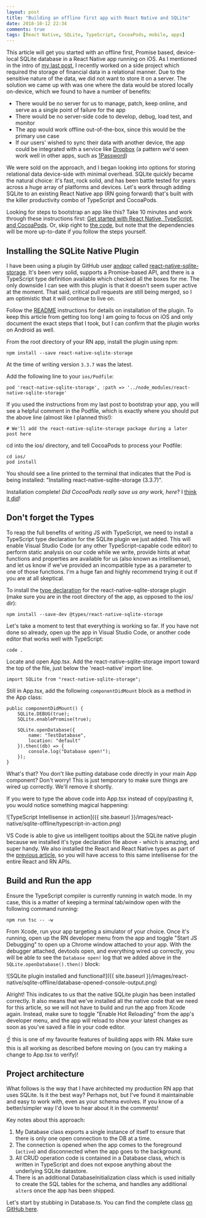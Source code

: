 ```yaml
---
layout: post
title: "Building an offline first app with React Native and SQLite"
date: 2018-10-12 22:34
comments: true
tags: [React Native, SQLite, TypeScript, CocoaPods, mobile, apps]
---
```

This article will get you started with an offline first, Promise based, device-local SQLite database in a React Native app running on iOS. As I mentioned in the intro of [my last post](/blog/2018/10/12/react-native-typescript-cocoapods/), I recently worked on a side project which required the storage of financial data in a relational manner. Due to the sensitive nature of the data, we did not want to store it on a server. The solution we came up with was one where the data would be stored locally on-device, which we found to have a number of benefits:

- There would be no server for us to manage, patch, keep online, and serve as a single point of failure for the app
- There would be no server-side code to develop, debug, load test, and monitor
- The app would work offline out-of-the-box, since this would be the primary use case
- If our users' wished to sync their data with another device, the app could be integrated with a service like [Dropbox](https://www.dropbox.com) (a pattern we'd seen work well in other apps, such as [1Password](https://1password.com/))

We were sold on the approach, and I began looking into options for storing relational data device-side with minimal overhead. SQLite quickly became the natural choice: it's fast, rock solid, and has been battle tested for years across a huge array of platforms and devices. Let's work through adding SQLite to an existing React Native app (RN going forward) that's built with the killer productivity combo of TypeScript and CocoaPods.

Looking for steps to bootstrap an app like this? Take 10 minutes and work through these instructions first: [Get started with React Native, TypeScript, and CocoaPods](/blog/2018/10/12/react-native-typescript-cocoapods/). Or, skip right to [the code](https://github.com/blefebvre/react-native-with-typescript-and-cocoapods-demo), but note that the dependencies will be more up-to-date if you follow the steps yourself.


## Installing the SQLite Native Plugin

I have been using a plugin by GitHub user [andpor](https://github.com/andpor) called [react-native-sqlite-storage](https://github.com/andpor/react-native-sqlite-storage). It's been very solid, supports a Promise-based API, and there is a TypeScript type definition available which checked all the boxes for me. The only downside I can see with this plugin is that it doesn't seem super active at the moment. That said, critical pull requests are still being merged, so I am optimistic that it will continue to live on. 

Follow the [README](https://github.com/andpor/react-native-sqlite-storage) instructions for details on installation of the plugin. To keep this article from getting too long I am going to focus on iOS and only document the exact steps that I took, but I can confirm that the plugin works on Android as well.

From the root directory of your RN app, install the plugin using npm:

    npm install --save react-native-sqlite-storage

At the time of writing version `3.3.7` was the latest.

Add the following line to your `ios/Podfile`:

    pod 'react-native-sqlite-storage', :path => '../node_modules/react-native-sqlite-storage'

If you used the instructions from my last post to bootstrap your app, you will see a helpful comment in the Podfile, which is exactly where you should put the above line (almost like I planned this!):

    # We'll add the react-native-sqlite-storage package during a later post here

cd into the ios/ directory, and tell CocoaPods to process your Podfile:

    cd ios/
    pod install

You should see a line printed to the terminal that indicates that the Pod is being installed: "Installing react-native-sqlite-storage (3.3.7)".

Installation complete! _Did CocoaPods really save us any work, here_? I [think it did](https://github.com/andpor/react-native-sqlite-storage#without-cocoapods)!

## Don't forget the Types

To reap the full benefits of writing JS with TypeScript, we need to install a TypeScript type declaration for the SQLite plugin we just added. This will enable Visual Studio Code (or any other TypeScript-capable code editor) to perform static analysis on our code while we write, provide hints at what functions and properties are available for us (also known as intellisense), and let us know if we've provided an incompatible type as a parameter to one of those functions. I'm a huge fan and highly recommend trying it out if you are at all skeptical.

To install the [type declaration](https://www.npmjs.com/package/@types/react-native-sqlite-storage) for the react-native-sqlite-storage plugin (make sure you are in the root directory of the app, as opposed to the ios/ dir):

    npm install --save-dev @types/react-native-sqlite-storage

Let's take a moment to test that everything is working so far. If you have not done so already, open up the app in Visual Studio Code, or another code editor that works well with TypeScript:

    code .

Locate and open App.tsx. Add the react-native-sqlite-storage import toward the top of the file, just below the 'react-native' import line.

    import SQLite from "react-native-sqlite-storage";

Still in App.tsx, add the following `componentDidMount` block as a method in the App class:

    public componentDidMount() {
        SQLite.DEBUG(true);
        SQLite.enablePromise(true);

        SQLite.openDatabase({
            name: "TestDatabase",
            location: "default"
        }).then((db) => {
            console.log("Database open!");
        });
    }

What's that? You don't like putting database code directly in your main App component? Don't worry! This is just temporary to make sure things are wired up correctly. We'll remove it shortly.

If you were to type the above code into App.tsx instead of copy/pasting it, you would notice something magical happening:

![TypeScript Intellisense in action]({{ site.baseurl }}/images/react-native/sqlite-offline/typescript-in-action.png)

VS Code is able to give us intelligent tooltips about the SQLite native plugin because we installed it's type declaration file above - which is amazing, and super handy. We also installed the React and React Native types as part of the [previous article](/blog/2018/10/12/react-native-typescript-cocoapods/), so you will have access to this same intellisense for the entire React and RN APIs.

## Build and Run the app

Ensure the TypeScript compiler is currently running in watch mode. In my case, this is a matter of keeping a terminal tab/window open with the following command running:

    npm run tsc -- -w

From Xcode, run your app targeting a simulator of your choice. Once it's running, open up the RN developer menu from the app and toggle "Start JS Debugging" to open up a Chrome window attached to your app. With the debugger attached, devtools open, and everything wired up correctly, you will be able to see the `Database open!` log that we added above in the `SQLite.openDatabase().then()` block:

![SQLite plugin installed and functional!]({{ site.baseurl }}/images/react-native/sqlite-offline/database-opened-console-output.png)

Alright! This indicates to us that the native SQLite plugin has been installed correctly. It also means that we've installed all the native code that we need for this article, so we will not have to build and run the app from Xcode again. Instead, make sure to toggle "Enable Hot Reloading" from the app's developer menu, and the app will reload to show your latest changes as soon as you've saved a file in your code editor. 

☝️ this is one of my favourite features of building apps with RN. Make sure this is all working as described before moving on (you can try making a change to App.tsx to verify)!

## Project architecture

What follows is the way that I have architected my production RN app that uses SQLite. Is it the best way? Perhaps not, but I've found it maintainable and easy to work with, even as your schema evolves. If you know of a better/simpler way I'd love to hear about it in the comments! 

Key notes about this approach:

1. My Database class exports a single instance of itself to ensure that there is only one open connection to the DB at a time. 
2. The connection is opened when the app comes to the foreground (`active`) and disconnected when the app goes to the background.
3. All CRUD operation code is contained in a Database class, which is written in TypeScript and does not expose anything about the underlying SQLite datastore.
4. There is an additional DatabaseInitialization class which is used initially to create the SQL tables for the schema, and handles any additional `alter`s once the app has been shipped.

Let's start by stubbing in Database.ts. You can find the complete class [on GitHub here]().


